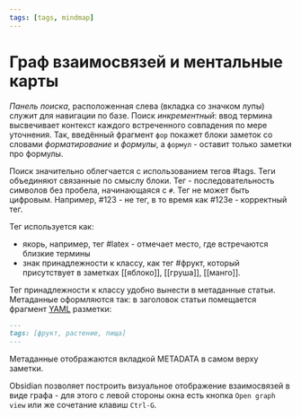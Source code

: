 ```yaml
---
tags: [tags, mindmap]
---
```

# Граф взаимосвязей и ментальные карты

*Панель поиска*, расположенная слева (вкладка со значком лупы) служит для навигации по базе. Поиск *инкрементный*: ввод термина высвечивает контекст каждого встреченного совпадения по мере уточнения. Так, введённый фрагмент `фор` покажет блоки заметок со словами *форматирование* и *формулы*,  а `формул` - оставит только заметки про формулы.

Поиск значительно облегчается с использованием тегов #tags. Теги объединяют связанные по смыслу блоки. Тег - последовательность символов без пробела, начинающаяся с `#`. Тег не может быть цифровым. Например, #123 - не тег, в то время как #123e - корректный тег. 

Тег используется как:

- якорь, например, тег #latex - отмечает место, где встречаются близкие термины
- знак принадлежности к классу, как тег #фрукт, который присутствует в заметках [[яблоко]], [[груша]], [[манго]].

Тег принадлежности к классу удобно вынести в метаданные статьи. Метаданные оформляются так: в заголовок статьи помещается фрагмент [YAML](https://ru.wikipedia.org/wiki/YAML) разметки:
```md
---
tags: [фрукт, растение, пища]
---
```
Метаданные отображаются вкладкой METADATA в самом верху заметки.

Obsidian позволяет построить визуальное отображение взаимосвязей в виде графа - для этого с левой стороны окна есть кнопка `Open graph view` или же сочетание клавиш `Ctrl-G`.